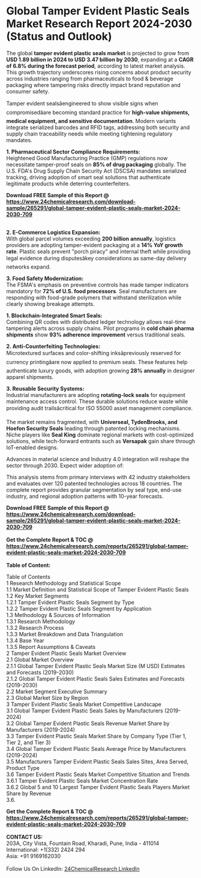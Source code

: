 <h1>Global Tamper Evident Plastic Seals Market Research Report 2024-2030 (Status and Outlook)</h1><p>The global <strong>tamper evident plastic seals market</strong> is projected to grow from <strong>USD 1.89 billion in 2024 to USD 3.47 billion by 2030</strong>, expanding at a <strong>CAGR of 6.8% during the forecast period</strong>, according to latest market analysis. This growth trajectory underscores rising concerns about product security across industries ranging from pharmaceuticals to food &amp; beverage packaging where tampering risks directly impact brand reputation and consumer safety.</p><p>Tamper evident sealsâengineered to show visible signs when compromisedâare becoming standard practice for <strong>high-value shipments, medical equipment, and sensitive documentation</strong>. Modern variants integrate serialized barcodes and RFID tags, addressing both security and supply chain traceability needs while meeting tightening regulatory mandates.</p><p><strong>1. Pharmaceutical Sector Compliance Requirements:</strong><br>
Heightened Good Manufacturing Practice (GMP) regulations now necessitate tamper-proof seals on <strong>85% of drug packaging</strong> globally. The U.S. FDA's Drug Supply Chain Security Act (DSCSA) mandates serialized tracking, driving adoption of smart seal solutions that authenticate legitimate products while deterring counterfeiters.</p><div><b>Download FREE Sample of this Report @ 
            <a href="https://www.24chemicalresearch.com/download-sample/265291/global-tamper-evident-plastic-seals-market-2024-2030-709">
            https://www.24chemicalresearch.com/download-sample/265291/global-tamper-evident-plastic-seals-market-2024-2030-709</a></b></div><br><p><strong>2. E-Commerce Logistics Expansion:</strong><br>
With global parcel volumes exceeding <strong>200 billion annually</strong>, logistics providers are adopting tamper-evident packaging at a <strong>14% YoY growth rate</strong>. Plastic seals prevent "porch piracy" and internal theft while providing legal evidence during disputesâkey considerations as same-day delivery networks expand.</p><p><strong>3. Food Safety Modernization:</strong><br>
The FSMA's emphasis on preventive controls has made tamper indicators mandatory for <strong>72% of U.S. food processors</strong>. Seal manufacturers are responding with food-grade polymers that withstand sterilization while clearly showing breakage attempts.</p><p><strong>1. Blockchain-Integrated Smart Seals:</strong><br>
Combining QR codes with distributed ledger technology allows real-time tampering alerts across supply chains. Pilot programs in <strong>cold chain pharma shipments</strong> show <strong>93% adherence improvement</strong> versus traditional seals.</p><p><strong>2. Anti-Counterfeiting Technologies:</strong><br>
Microtextured surfaces and color-shifting inksâpreviously reserved for currency printingâare now applied to premium seals. These features help authenticate luxury goods, with adoption growing <strong>28% annually</strong> in designer apparel shipments.</p><p><strong>3. Reusable Security Systems:</strong><br>
Industrial manufacturers are adopting <strong>rotating-lock seals</strong> for equipment maintenance access control. These durable solutions reduce waste while providing audit trailsâcritical for ISO 55000 asset management compliance.</p><p>The market remains fragmented, with <strong>Universeal, TydenBrooks, and Hoefon Security Seals</strong> leading through patented locking mechanisms. Niche players like <strong>Seal King</strong> dominate regional markets with cost-optimized solutions, while tech-forward entrants such as <strong>Versapak</strong> gain share through IoT-enabled designs.</p><p>Advances in material science and Industry 4.0 integration will reshape the sector through 2030. Expect wider adoption of:</p><p>This analysis stems from primary interviews with 42 industry stakeholders and evaluates over 120 patented technologies across 18 countries. The complete report provides granular segmentation by seal type, end-use industry, and regional adoption patterns with 10-year forecasts.</p><div><b>Download FREE Sample of this Report @ 
            <a href="https://www.24chemicalresearch.com/download-sample/265291/global-tamper-evident-plastic-seals-market-2024-2030-709">
            https://www.24chemicalresearch.com/download-sample/265291/global-tamper-evident-plastic-seals-market-2024-2030-709</a></b></div><br><div><b>Get the Complete Report & TOC @ 
            <a href="https://www.24chemicalresearch.com/reports/265291/global-tamper-evident-plastic-seals-market-2024-2030-709">
            https://www.24chemicalresearch.com/reports/265291/global-tamper-evident-plastic-seals-market-2024-2030-709</a></b></div><br>
            <b>Table of Content:</b><p>Table of Contents<br />
1 Research Methodology and Statistical Scope<br />
1.1 Market Definition and Statistical Scope of Tamper Evident Plastic Seals<br />
1.2 Key Market Segments<br />
1.2.1 Tamper Evident Plastic Seals Segment by Type<br />
1.2.2 Tamper Evident Plastic Seals Segment by Application<br />
1.3 Methodology & Sources of Information<br />
1.3.1 Research Methodology<br />
1.3.2 Research Process<br />
1.3.3 Market Breakdown and Data Triangulation<br />
1.3.4 Base Year<br />
1.3.5 Report Assumptions & Caveats<br />
2 Tamper Evident Plastic Seals Market Overview<br />
2.1 Global Market Overview<br />
2.1.1 Global Tamper Evident Plastic Seals Market Size (M USD) Estimates and Forecasts (2019-2030)<br />
2.1.2 Global Tamper Evident Plastic Seals Sales Estimates and Forecasts (2019-2030)<br />
2.2 Market Segment Executive Summary<br />
2.3 Global Market Size by Region<br />
3 Tamper Evident Plastic Seals Market Competitive Landscape<br />
3.1 Global Tamper Evident Plastic Seals Sales by Manufacturers (2019-2024)<br />
3.2 Global Tamper Evident Plastic Seals Revenue Market Share by Manufacturers (2019-2024)<br />
3.3 Tamper Evident Plastic Seals Market Share by Company Type (Tier 1, Tier 2, and Tier 3)<br />
3.4 Global Tamper Evident Plastic Seals Average Price by Manufacturers (2019-2024)<br />
3.5 Manufacturers Tamper Evident Plastic Seals Sales Sites, Area Served, Product Type<br />
3.6 Tamper Evident Plastic Seals Market Competitive Situation and Trends<br />
3.6.1 Tamper Evident Plastic Seals Market Concentration Rate<br />
3.6.2 Global 5 and 10 Largest Tamper Evident Plastic Seals Players Market Share by Revenue<br />
3.6.</p><div><b>Get the Complete Report & TOC @ 
            <a href="https://www.24chemicalresearch.com/reports/265291/global-tamper-evident-plastic-seals-market-2024-2030-709">
            https://www.24chemicalresearch.com/reports/265291/global-tamper-evident-plastic-seals-market-2024-2030-709</a></b></div><br><b>CONTACT US:</b><br>
            203A, City Vista, Fountain Road, Kharadi, Pune, India - 411014<br>
            International: +1(332) 2424 294<br>
            Asia: +91 9169162030 <br><br>
            Follow Us On LinkedIn: <a href="https://www.linkedin.com/company/24chemicalresearch/">24ChemicalResearch LinkedIn</a>